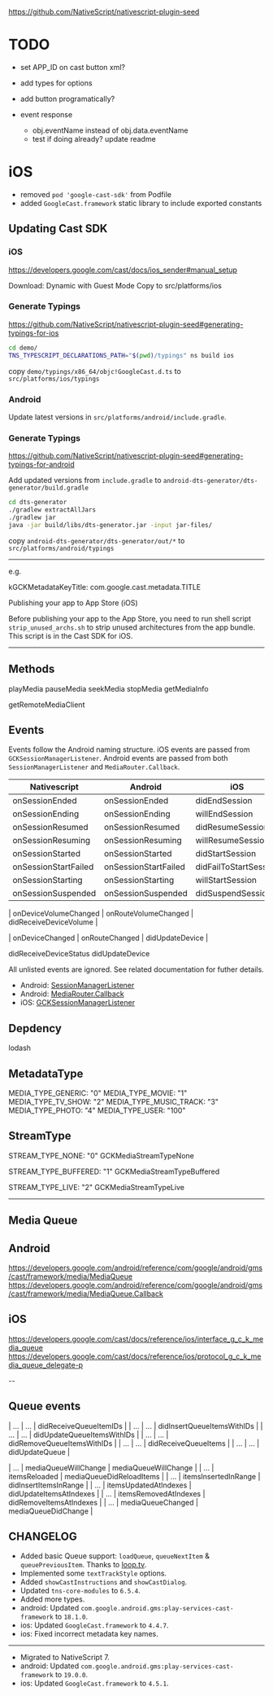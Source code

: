 https://github.com/NativeScript/nativescript-plugin-seed

# TODO

- set APP_ID on cast button xml?

- add types for options

- add button programatically?

- event response
  - obj.eventName instead of obj.data.eventName
  - test if doing already? update readme

# iOS

- removed `pod 'google-cast-sdk'` from Podfile
- added `GoogleCast.framework` static library to include exported constants

## Updating Cast SDK

### iOS

https://developers.google.com/cast/docs/ios_sender#manual_setup

Download: Dynamic with Guest Mode
Copy to src/platforms/ios

### Generate Typings

https://github.com/NativeScript/nativescript-plugin-seed#generating-typings-for-ios

```sh
cd demo/
TNS_TYPESCRIPT_DECLARATIONS_PATH="$(pwd)/typings" ns build ios
```

copy `demo/typings/x86_64/objc!GoogleCast.d.ts`
to `src/platforms/ios/typings`

### Android

Update latest versions in `src/platforms/android/include.gradle`.

### Generate Typings

https://github.com/NativeScript/nativescript-plugin-seed#generating-typings-for-android

Add updated versions from `include.gradle` to `android-dts-generator/dts-generator/build.gradle`

```sh
cd dts-generator
./gradlew extractAllJars
./gradlew jar
java -jar build/libs/dts-generator.jar -input jar-files/
```

copy `android-dts-generator/dts-generator/out/*`
to `src/platforms/android/typings`

---
e.g.

kGCKMetadataKeyTitle: com.google.cast.metadata.TITLE

Publishing your app to App Store (iOS)

Before publishing your app to the App Store, you need to run shell script `strip_unused_archs.sh` to strip unused architectures from the app bundle. This script is in the Cast SDK for iOS.

---

## Methods

playMedia
pauseMedia
seekMedia
stopMedia
getMediaInfo

getRemoteMediaClient

## Events

Events follow the Android naming structure. iOS events are passed from `GCKSessionManagerListener`. Android events are passed from both `SessionManagerListener` and `MediaRouter.Callback`.

| Nativescript          | Android               | iOS                    |
| --------------------- | --------------------- | ---------------------- |
| onSessionEnded        | onSessionEnded        | didEndSession          |
| onSessionEnding       | onSessionEnding       | willEndSession         |
| onSessionResumed      | onSessionResumed      | didResumeSession       |
| onSessionResuming     | onSessionResuming     | willResumeSession      |
| onSessionStarted      | onSessionStarted      | didStartSession        |
| onSessionStartFailed  | onSessionStartFailed  | didFailToStartSession  |
| onSessionStarting     | onSessionStarting     | willStartSession       |
| onSessionSuspended    | onSessionSuspended    | didSuspendSession      |

| onDeviceVolumeChanged | onRouteVolumeChanged  | didReceiveDeviceVolume |


| onDeviceChanged       | onRouteChanged        | didUpdateDevice        |

didReceiveDeviceStatus
didUpdateDevice


All unlisted events are ignored. See related documentation for futher details.

 - Android: [SessionManagerListener](https://developers.google.com/android/reference/com/google/android/gms/cast/framework/SessionManagerListener)
 - Android: [MediaRouter.Callback](https://developer.android.com/reference/android/support/v7/media/MediaRouter.Callback)
 - iOS: [GCKSessionManagerListener](https://developers.google.com/cast/v3/reference/ios/protocol_g_c_k_session_manager_listener-p)

## Depdency
lodash

## MetadataType
MEDIA_TYPE_GENERIC: "0"
MEDIA_TYPE_MOVIE: "1"
MEDIA_TYPE_TV_SHOW: "2"
MEDIA_TYPE_MUSIC_TRACK: "3"
MEDIA_TYPE_PHOTO: "4"
MEDIA_TYPE_USER: "100"

## StreamType

STREAM_TYPE_NONE: "0"
GCKMediaStreamTypeNone

STREAM_TYPE_BUFFERED: "1"
GCKMediaStreamTypeBuffered

STREAM_TYPE_LIVE: "2"
GCKMediaStreamTypeLive

---

## Media Queue

## Android

https://developers.google.com/android/reference/com/google/android/gms/cast/framework/media/MediaQueue
https://developers.google.com/android/reference/com/google/android/gms/cast/framework/media/MediaQueue.Callback

## iOS

https://developers.google.com/cast/docs/reference/ios/interface_g_c_k_media_queue
https://developers.google.com/cast/docs/reference/ios/protocol_g_c_k_media_queue_delegate-p

--

## Queue events

| ...  | ...       | didReceiveQueueItemIDs        |
| ...  | ...       | didInsertQueueItemsWithIDs    |
| ...  | ...       | didUpdateQueueItemsWithIDs    |
| ...  | ...       | didRemoveQueueItemsWithIDs    |
| ...  | ...       | didReceiveQueueItems          |
| ...  | ...       | didUpdateQueue                |

| ...  | mediaQueueWillChange   | mediaQueueWillChange       |
| ...  | itemsReloaded          | mediaQueueDidReloadItems   |
| ...  | itemsInsertedInRange   | didInsertItemsInRange      |
| ...  | itemsUpdatedAtIndexes  | didUpdateItemsAtIndexes    |
| ...  | itemsRemovedAtIndexes  | didRemoveItemsAtIndexes    |
| ...  | mediaQueueChanged      | mediaQueueDidChange        |

## CHANGELOG

- Added basic Queue support: `loadQueue`, `queueNextItem` & `queuePreviousItem`. Thanks to [loop.tv](https://loop.tv/).
- Implemented some `textTrackStyle` options.
- Added `showCastInstructions` and `showCastDialog`.
- Updated `tns-core-modules` to `6.5.4`.
- Added more types.
- android: Updated `com.google.android.gms:play-services-cast-framework` to `18.1.0`.
- ios: Updated `GoogleCast.framework` to `4.4.7`.
- ios: Fixed incorrect metadata key names.

---

- Migrated to NativeScript 7.
- android: Updated `com.google.android.gms:play-services-cast-framework` to `19.0.0`.
- ios: Updated `GoogleCast.framework` to `4.5.1`.

